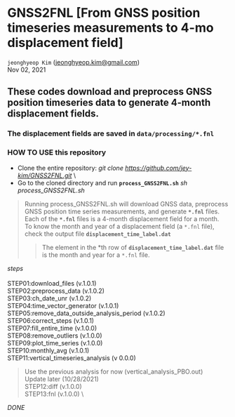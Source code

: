 # GNSS2FNL [From GNSS position timeseries measurements to 4-mo displacement field]

`jeonghyeop Kim` (jeonghyeop.kim@gmail.com) \
Nov 02, 2021

## These codes download and preprocess GNSS position timeseries data to generate 4-month displacement fields.
### The displacement fields are saved in `data/processing/*.fnl` 

### HOW TO USE this repository 

- Clone the entire repository: *git clone https://github.com/jey-kim/GNSS2FNL.git* \
- Go to the cloned directory and run **`process_GNSS2FNL.sh`** *sh process_GNSS2FNL.sh* 
>    Running process_GNSS2FNL.sh will download GNSS data, preprocess GNSS position time series measurements, and generate **`*.fnl`** files. \
>    Each of the **`*.fnl`** files is a 4-month displacement field for a month. \
>    To know the month and year of a displacement field (a `*.fnl` file), check the output file **`displacement_time_label.dat`** 
>>    The element in the *th row of **`displacement_time_label.dat`** file is the month and year for a `*.fnl` file.


*steps* \
\
STEP01:download_files  (v.1.0.1) \
STEP02:preprocess_data  (v.1.0.2) \
STEP03:ch_date_unr  (v.1.0.2) \
STEP04:time_vector_generator  (v.1.0.1) \
STEP05:remove_data_outside_analysis_period  (v.1.0.2) \
STEP06:correct_steps  (v.1.0.1) \
STEP07:fill_entire_time  (v.1.0.0) \
STEP08:remove_outliers  (v.1.0.0) \
STEP09:plot_time_series  (v.1.0.0) \
STEP10:monthly_avg  (v.1.0.1) \
STEP11:vertical_timeseries_analysis  (v 0.0.0) 
> Use the previous analysis for now (vertical_analysis_PBO.out) \
> Update later (10/28/2021) \
STEP12:diff  (v.1.0.0) \
STEP13:fnl  (v.1.0.0) \

*DONE*
